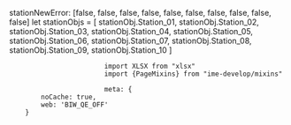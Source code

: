 stationNewError: [false, false, false, false, false, false, false, false, false, false]
 let stationObjs = [
                    stationObj.Station_01,
                    stationObj.Station_02,
                    stationObj.Station_03,
                    stationObj.Station_04,
                    stationObj.Station_05,
                    stationObj.Station_06,
                    stationObj.Station_07,
                    stationObj.Station_08,
                    stationObj.Station_09,
                    stationObj.Station_10
                ]

            

                            import XLSX from "xlsx"
                            import {PageMixins} from "ime-develop/mixins"

                            meta: {
            noCache: true,
            web: 'BIW_QE_OFF'
        }